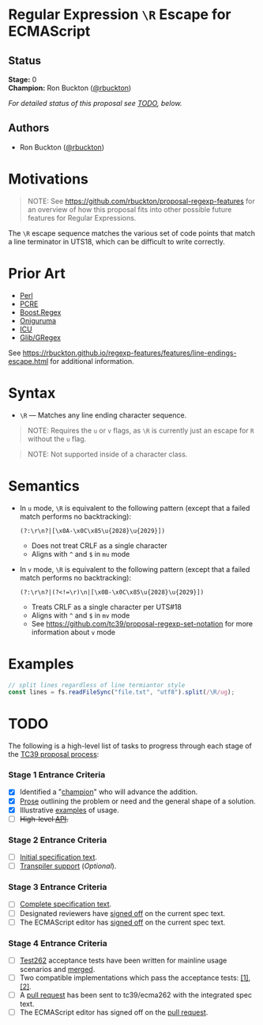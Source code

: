 <!--#region:intro-->
# Regular Expression `\R` Escape for ECMAScript

<!--#endregion:intro-->

<!--#region:status-->
## Status

**Stage:** 0  
**Champion:** Ron Buckton ([@rbuckton](https://github.com/rbuckton))  

_For detailed status of this proposal see [TODO](#todo), below._  
<!--#endregion:status-->

<!--#region:authors-->
## Authors

* Ron Buckton ([@rbuckton](https://github.com/rbuckton))  
<!--#endregion:authors-->

<!--#region:motivations-->
# Motivations

> NOTE: See https://github.com/rbuckton/proposal-regexp-features for an overview of
> how this proposal fits into other possible future features for Regular Expressions.

The `\R` escape sequence matches the various set of code points that match a line terminator in UTS18, which can be difficult to write correctly.

<!--#endregion:motivations-->

<!--#region:prior-art-->
# Prior Art 

* [Perl](https://rbuckton.github.io/regexp-features/engines/perl.html#feature-line-endings-escape)  
* [PCRE](https://rbuckton.github.io/regexp-features/engines/pcre.html#feature-line-endings-escape)  
* [Boost.Regex](https://rbuckton.github.io/regexp-features/engines/boost.regex.html#feature-line-endings-escape)  
* [Oniguruma](https://rbuckton.github.io/regexp-features/engines/oniguruma.html#feature-line-endings-escape)  
* [ICU](https://rbuckton.github.io/regexp-features/engines/icu.html#feature-line-endings-escape)  
* [Glib/GRegex](https://rbuckton.github.io/regexp-features/engines/glib-gregex.html#feature-line-endings-escape)  

See https://rbuckton.github.io/regexp-features/features/line-endings-escape.html for additional information.

<!--#endregion:prior-art-->

<!--#region:syntax-->
# Syntax

- `\R` &mdash; Matches any line ending character sequence.

> NOTE: Requires the `u` or `v` flags, as `\R` is currently just an escape for `R` without the `u` flag.

> NOTE: Not supported inside of a character class.


<!--#endregion:syntax-->

<!--#region:semantics-->
# Semantics

- In `u` mode, `\R` is equivalent to the following pattern (except that a failed match performs no backtracking):
  ```re
  (?:\r\n?|[\x0A-\x0C\x85\u{2028}\u{2029}])
  ```
  - Does not treat CRLF as a single character
  - Aligns with `^` and `$` in `mu` mode

- In `v` mode, `\R` is equivalent to the following pattern (except that a failed match performs no backtracking):
  ```re
  (?:\r\n?|(?<!=\r)\n|[\x0B-\x0C\x85\u{2028}\u{2029}])
  ```
  - Treats CRLF as a single character per UTS#18
  - Aligns with `^` and `$` in `mv` mode
  - See https://github.com/tc39/proposal-regexp-set-notation for more information about `v` mode

<!--#endregion:semantics-->

<!--#region:examples-->
# Examples

```js
// split lines regardless of line termiantor style
const lines = fs.readFileSync("file.txt", "utf8").split(/\R/ug);
```

<!--#endregion:examples-->

<!--#region:api-->
<!-- # API -->

<!--#endregion:api-->

<!--#region:grammar-->
<!-- # Grammar

```grammarkdown
``` -->
<!--#endregion:grammar-->

<!--#region:references-->
<!-- # References

> TODO: Provide links to other specifications, etc.

* [Title](url)   -->
<!--#endregion:references-->

<!--#region:todo-->
# TODO

The following is a high-level list of tasks to progress through each stage of the [TC39 proposal process](https://tc39.github.io/process-document/):

### Stage 1 Entrance Criteria

* [x] Identified a "[champion][Champion]" who will advance the addition.  
* [x] [Prose][Prose] outlining the problem or need and the general shape of a solution.  
* [x] Illustrative [examples][Examples] of usage.  
* [ ] ~~High-level [API][API].~~  

### Stage 2 Entrance Criteria

* [ ] [Initial specification text][Specification].  
* [ ] [Transpiler support][Transpiler] (_Optional_).  

### Stage 3 Entrance Criteria

* [ ] [Complete specification text][Specification].  
* [ ] Designated reviewers have [signed off][Stage3ReviewerSignOff] on the current spec text.  
* [ ] The ECMAScript editor has [signed off][Stage3EditorSignOff] on the current spec text.  

### Stage 4 Entrance Criteria

* [ ] [Test262](https://github.com/tc39/test262) acceptance tests have been written for mainline usage scenarios and [merged][Test262PullRequest].  
* [ ] Two compatible implementations which pass the acceptance tests: [\[1\]][Implementation1], [\[2\]][Implementation2].  
* [ ] A [pull request][Ecma262PullRequest] has been sent to tc39/ecma262 with the integrated spec text.  
* [ ] The ECMAScript editor has signed off on the [pull request][Ecma262PullRequest].  
<!--#endregion:todo-->

<!-- The following links are used throughout the README: -->

[Process]: https://tc39.es/process-document/
[Proposals]: https://github.com/tc39/proposals/
[Grammarkdown]: http://github.com/rbuckton/grammarkdown#readme
[Champion]: #status
[Prose]: #motivations
[Examples]: #examples
[API]: #api
[Specification]: https://rbuckton.github.io/proposal-regexp-r-escape

[Transpiler]: #todo
[Stage3ReviewerSignOff]: #todo
[Stage3EditorSignOff]: #todo
[Test262PullRequest]: #todo
[Implementation1]: #todo
[Implementation2]: #todo
[Ecma262PullRequest]: #todo
